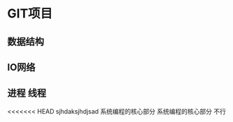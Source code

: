 # GIT项目

## 数据结构

## IO网络

## 进程 线程
<<<<<<< HEAD
    sjhdaksjhdjsad    系统编程的核心部分
    系统编程的核心部分
    不行
